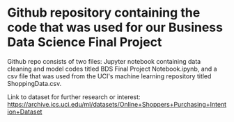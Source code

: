 # Github repository containing the code that was used for our Business Data Science Final Project

Github repo consists of two files: Jupyter notebook containing data cleaning and model codes titled BDS Final Project Notebook.ipynb, and a csv file that was used from the UCI's machine learning repository titled ShoppingData.csv.


Link to dataset for further research or interest: https://archive.ics.uci.edu/ml/datasets/Online+Shoppers+Purchasing+Intention+Dataset
